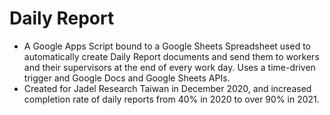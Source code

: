 # Daily Report
- A Google Apps Script bound to a Google Sheets Spreadsheet used to automatically create Daily Report documents and send them to workers and their supervisors at the end of every work day. Uses a time-driven trigger and Google Docs and Google Sheets APIs.  
- Created for Jadel Research Taiwan in December 2020, and increased completion rate of daily reports from 40% in 2020 to over 90% in 2021. 
